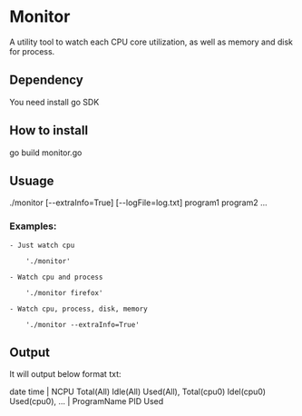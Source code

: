 Monitor
========

A utility tool to watch each CPU core utilization, as well as memory and disk for process.


## Dependency

You need install go SDK

## How to install

 go build monitor.go

## Usuage

./monitor [--extraInfo=True] [--logFile=log.txt] program1 program2 ...

### Examples:

	- Just watch cpu

		'./monitor'

	- Watch cpu and process

		'./monitor firefox'

	- Watch cpu, process, disk, memory

		'./monitor --extraInfo=True'

## Output

It will output below format txt:

date time | NCPU Total(All) Idle(All) Used(All), Total(cpu0) Idel(cpu0) Used(cpu0), ... | ProgramName PID Used 
